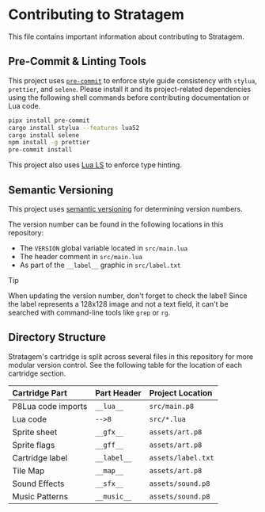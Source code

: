 # Contributing to Stratagem

This file contains important information about contributing to Stratagem.

## Pre-Commit & Linting Tools

This project uses [`pre-commit`](https://pre-commit.com/) to enforce style guide
consistency with `stylua`, `prettier`, and `selene`. Please install it and its
project-related dependencies using the following shell commands before
contributing documentation or Lua code.

```bash
pipx install pre-commit
cargo install stylua --features lua52
cargo install selene
npm install -g prettier
pre-commit install
```

This project also uses [Lua LS](https://luals.github.io) to enforce type
hinting.

## Semantic Versioning

This project uses [semantic versioning](https://semver.org/) for determining
version numbers.

The version number can be found in the following locations in this repository:

- The `VERSION` global variable located in `src/main.lua`
- The header comment in `src/main.lua`
- As part of the `__label__` graphic in `src/label.txt`

> [!TIP]
>
> When updating the version number, don't forget to check the label! Since the
> label represents a 128x128 image and not a text field, it can't be searched
> with command-line tools like `grep` or `rg`.

## Directory Structure

Stratagem's cartridge is split across several files in this repository for more
modular version control. See the following table for the location of each
cartridge section.

| Cartridge Part     | Part Header | Project Location   |
| :----------------- | :---------- | :----------------- |
| P8Lua code imports | `__lua__`   | `src/main.p8`      |
| Lua code           | `-->8`      | `src/*.lua`        |
| Sprite sheet       | `__gfx__`   | `assets/art.p8`    |
| Sprite flags       | `__gff__`   | `assets/art.p8`    |
| Cartridge label    | `__label__` | `assets/label.txt` |
| Tile Map           | `__map__`   | `assets/art.p8`    |
| Sound Effects      | `__sfx__`   | `assets/sound.p8`  |
| Music Patterns     | `__music__` | `assets/sound.p8`  |
